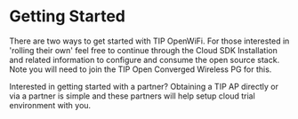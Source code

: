 # Getting Started

There are two ways to get started with TIP OpenWiFi. For those interested in 'rolling their own' feel free to continue through the Cloud SDK Installation and related information to configure and consume the open source stack. Note you will need to join the TIP Open Converged Wireless PG for this. 

Interested in getting started with a partner? Obtaining a TIP AP directly or via a partner is simple and these partners will help setup cloud trial environment with you.

### 



